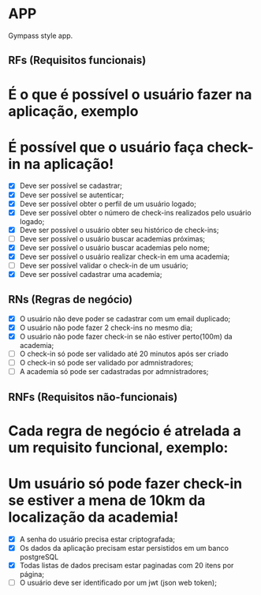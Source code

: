 # APP 

Gympass style app.

## RFs (Requisitos funcionais)

# É o que é possível o usuário fazer na aplicação, exemplo
# É possível que o usuário faça check-in na aplicação!

- [x] Deve ser possível se cadastrar;
- [x] Deve ser possível se autenticar;
- [x] Deve ser possível obter o perfil de um usuário logado;
- [x] Deve ser possível obter o número de check-ins realizados pelo usuário logado;
- [x] Deve ser possível o usuário obter seu histórico de check-ins;
- [ ] Deve ser possível o usuário buscar academias próximas;
- [x] Deve ser possível o usuário buscar academias pelo nome;
- [x] Deve ser possível o usuário realizar check-in em uma academia;
- [ ] Deve ser possível validar o check-in de um usuário;
- [x] Deve ser possível cadastrar uma academia;

## RNs (Regras de negócio)

- [x] O usuário não deve poder se cadastrar com um email duplicado;
- [x] O usuário não pode fazer 2 check-ins no mesmo dia;
- [x] O usuário não pode fazer check-in se não estiver perto(100m) da academia;
- [ ] O check-in só pode ser validado até 20 minutos após ser criado
- [ ] O check-in só pode ser validado por admnistradores;
- [ ] A academia só pode ser cadastradas por admnistradores;

## RNFs (Requisitos não-funcionais)

# Cada regra de negócio é atrelada a um requisito funcional, exemplo: 
# Um usuário só pode fazer check-in se estiver a mena de 10km da localização da academia!

- [x] A senha do usuário precisa estar criptografada;
- [x] Os dados da aplicação precisam estar persistidos em um banco postgreSQL
- [x] Todas listas de dados precisam estar paginadas com 20 itens por página;
- [ ] O usuário deve ser identificado por um jwt (json web token);